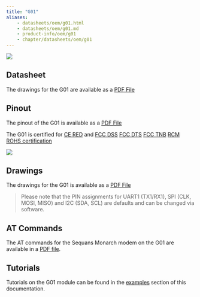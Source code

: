```yaml
---
title: "G01"
aliases:
    - datasheets/oem/g01.html
    - datasheets/oem/g01.md
    - product-info/oem/g01
    - chapter/datasheets/oem/g01
---
```


![](/gitbook/assets/g01-1.png)

## Datasheet

The drawings for the G01 are available as a [PDF File](/gitbook/assets/specsheets/Pycom_002_Specsheets_G01_v2.pdf)



## Pinout

The pinout of the G01 is available as a [PDF File](/gitbook/assets/g01-pinout.pdf)

The G01 is certified for [CE RED](/gitbook/assets/17-213357_red-certificate_pycom_g01-1.0.pdf) and [FCC DSS](/gitbook/assets/pycom-2ajmtg01r-fcc-grant-dss.pdf)
[FCC DTS](/gitbook/assets/pycom-2ajmtg01r-fcc-grant-dts.pdf)
[FCC TNB](/gitbook/assets/pycom-2ajmtg01r-fcc-grant-tnb.pdf)
[RCM](/gitbook/assets/RCM-G01.pdf)
[ROHS certification](/gitbook/assets/c03-b0-red-final.pdf)

![](/gitbook/assets/g01-pinout.png)

## Drawings

The drawings for the G01 is available as a [PDF File](/gitbook/assets/g01-drawing.pdf)


> Please note that the PIN assignments for UART1 \(TX1/RX1\), SPI \(CLK, MOSI, MISO\) and I2C \(SDA, SCL\) are defaults and can be changed via software.


## AT Commands

The AT commands for the Sequans Monarch modem on the G01 are available in a [PDF file](/gitbook/assets/Monarch-LR5110-ATCmdRefMan-rev6_noConfidential.pdf).

## Tutorials

Tutorials on the G01 module can be found in the [examples](/tutorials/) section of this documentation.


